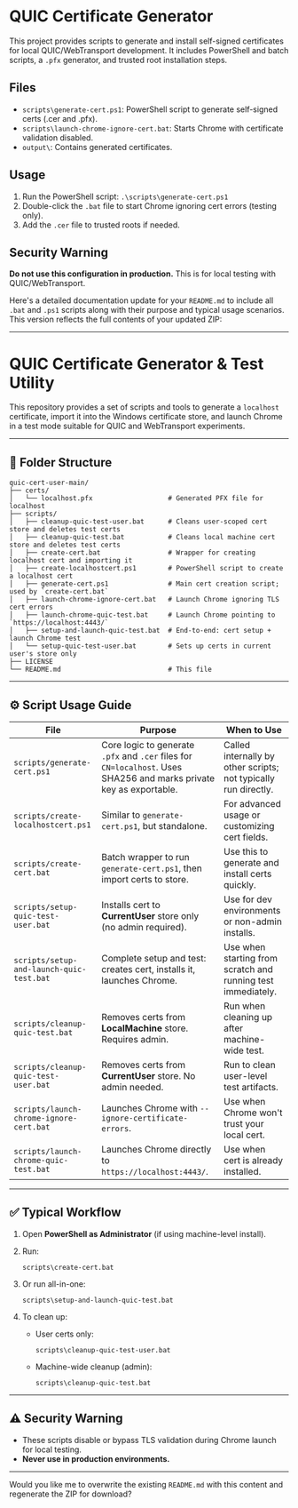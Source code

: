 ﻿# QUIC Certificate Generator

This project provides scripts to generate and install self-signed certificates for local QUIC/WebTransport development.
It includes PowerShell and batch scripts, a `.pfx` generator, and trusted root installation steps.

## Files

- `scripts\generate-cert.ps1`: PowerShell script to generate self-signed certs (.cer and .pfx).
- `scripts\launch-chrome-ignore-cert.bat`: Starts Chrome with certificate validation disabled.
- `output\`: Contains generated certificates.

## Usage

1. Run the PowerShell script: `.\scripts\generate-cert.ps1`
2. Double-click the `.bat` file to start Chrome ignoring cert errors (testing only).
3. Add the `.cer` file to trusted roots if needed.

## Security Warning

**Do not use this configuration in production.** This is for local testing with QUIC/WebTransport.

Here's a detailed documentation update for your `README.md` to include all `.bat` and `.ps1` scripts along with their purpose and typical usage scenarios. This version reflects the full contents of your updated ZIP:

---

# QUIC Certificate Generator & Test Utility

This repository provides a set of scripts and tools to generate a `localhost` certificate, import it into the Windows certificate store, and launch Chrome in a test mode suitable for QUIC and WebTransport experiments.

---

## 🔧 Folder Structure

```
quic-cert-user-main/
├── certs/
│   └── localhost.pfx                   # Generated PFX file for localhost
├── scripts/
│   ├── cleanup-quic-test-user.bat      # Cleans user-scoped cert store and deletes test certs
│   ├── cleanup-quic-test.bat           # Cleans local machine cert store and deletes test certs
│   ├── create-cert.bat                 # Wrapper for creating localhost cert and importing it
│   ├── create-localhostcert.ps1        # PowerShell script to create a localhost cert
│   ├── generate-cert.ps1               # Main cert creation script; used by `create-cert.bat`
│   ├── launch-chrome-ignore-cert.bat   # Launch Chrome ignoring TLS cert errors
│   ├── launch-chrome-quic-test.bat     # Launch Chrome pointing to `https://localhost:4443/`
│   ├── setup-and-launch-quic-test.bat  # End-to-end: cert setup + launch Chrome test
│   └── setup-quic-test-user.bat        # Sets up certs in current user's store only
├── LICENSE
└── README.md                           # This file
```

---

## ⚙️ Script Usage Guide

| File                                     | Purpose                                                                                                             | When to Use                                                     |
| ---------------------------------------- | ------------------------------------------------------------------------------------------------------------------- | --------------------------------------------------------------- |
| `scripts/generate-cert.ps1`              | Core logic to generate `.pfx` and `.cer` files for `CN=localhost`. Uses SHA256 and marks private key as exportable. | Called internally by other scripts; not typically run directly. |
| `scripts/create-localhostcert.ps1`       | Similar to `generate-cert.ps1`, but standalone.                                                                     | For advanced usage or customizing cert fields.                  |
| `scripts/create-cert.bat`                | Batch wrapper to run `generate-cert.ps1`, then import certs to store.                                               | Use this to generate and install certs quickly.                 |
| `scripts/setup-quic-test-user.bat`       | Installs cert to **CurrentUser** store only (no admin required).                                                    | Use for dev environments or non-admin installs.                 |
| `scripts/setup-and-launch-quic-test.bat` | Complete setup and test: creates cert, installs it, launches Chrome.                                                | Use when starting from scratch and running test immediately.    |
| `scripts/cleanup-quic-test.bat`          | Removes certs from **LocalMachine** store. Requires admin.                                                          | Run when cleaning up after machine-wide test.                   |
| `scripts/cleanup-quic-test-user.bat`     | Removes certs from **CurrentUser** store. No admin needed.                                                          | Run to clean user-level test artifacts.                         |
| `scripts/launch-chrome-ignore-cert.bat`  | Launches Chrome with `--ignore-certificate-errors`.                                                                 | Use when Chrome won't trust your local cert.                    |
| `scripts/launch-chrome-quic-test.bat`    | Launches Chrome directly to `https://localhost:4443/`.                                                              | Use when cert is already installed.                             |

---

## ✅ Typical Workflow

1. Open **PowerShell as Administrator** (if using machine-level install).
2. Run:

   ```
   scripts\create-cert.bat
   ```
3. Or run all-in-one:

   ```
   scripts\setup-and-launch-quic-test.bat
   ```
4. To clean up:

   * User certs only:

     ```
     scripts\cleanup-quic-test-user.bat
     ```
   * Machine-wide cleanup (admin):

     ```
     scripts\cleanup-quic-test.bat
     ```

---

## ⚠️ Security Warning

* These scripts disable or bypass TLS validation during Chrome launch for local testing.
* **Never use in production environments.**

---

Would you like me to overwrite the existing `README.md` with this content and regenerate the ZIP for download?
